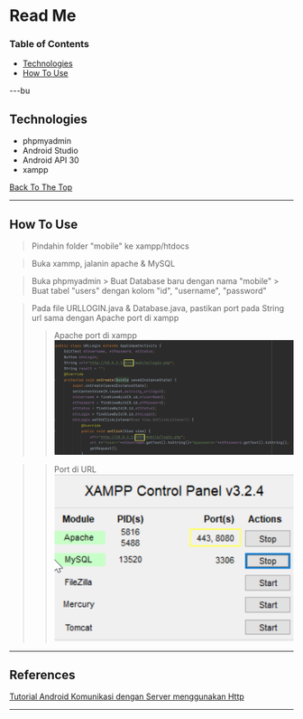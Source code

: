 # Read Me

### Table of Contents

- [Technologies](#technologies)
- [How To Use](#how-to-use)

---bu

## Technologies

- phpmyadmin
- Android Studio
- Android API 30
- xampp

[Back To The Top](#read-me)

---

## How To Use

> Pindahin folder "mobile" ke xampp/htdocs

> Buka xammp, jalanin apache & MySQL

> Buka phpmyadmin > Buat Database baru dengan nama "mobile" > Buat tabel "users" dengan kolom "id", "username", "password"

>Pada file URLLOGIN.java & Database.java, pastikan port pada String url sama dengan Apache port di xampp
>>Apache port di xampp\
![stringJava](test/stringJava.png)

>>Port di URL\
![stringJava](test/xamppPort.png)

---

## References
[Tutorial Android Komunikasi dengan Server menggunakan Http](http://agusharyanto.net/wordpress/?p=452)

---

